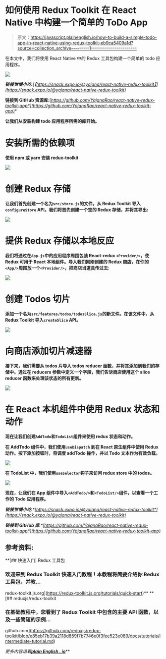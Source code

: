 # 如何使用 Redux Toolkit 在 React Native 中构建一个简单的 ToDo App

> 原文：<https://javascript.plainenglish.io/how-to-build-a-simple-todo-app-in-react-native-using-redux-toolkit-eb9ca5409a1d?source=collection_archive---------1----------------------->

在本文中，我们将使用 React Native 中的 Redux 工具包构建一个简单的 todo 应用程序。

![](img/3ff1d4410f3bd8e23701658ddc3d3f99.png)

***链接世博小吃:****[【https://snack.expo.io/@yajana/react-native-redux-toolkit】](https://snack.expo.io/@yajana/react-native-redux-toolkit)*

****链接到 GitHub 资源库:****[*https://github.com/YajanaRao/react-native-redux-toolkit-app*](https://github.com/YajanaRao/react-native-redux-toolkit-app)**

**让我们从安装构建 todo 应用程序所需的库开始。**

# **安装所需的依赖项**

**使用 npm 或 yarn 安装 redux-toolkit**

**![](img/89c15504c6e40fa7b509a223b7bcf2d7.png)**

# **创建 Redux 存储**

**让我们首先创建一个名为`src/store.js`的文件。从 Redux Toolkit 导入`configureStore` API。我们将首先创建一个空的 Redux 存储，并将其导出:**

**![](img/772ce0a156185e0a668deb2dd349ca04.png)**

# **提供 Redux 存储以本地反应**

**我们将通过在`App.js`中的应用程序周围包装 React-redux `<Provider/>`，使 Redux 可用于 React 本地组件。导入我们刚刚创建的 Redux 商店，在你的`<App/>`周围放一个`<Provider/>`，把商店当道具传过去:**

**![](img/b825358845112d72c50b6d3f0534729e.png)**

# ****创建 Todos 切片****

**添加一个名为`src/features/todos/todosSlice.js`的新文件。在该文件中，从 Redux Toolkit 导入`createSlice` API。**

**![](img/4267f3fb295bee1d728bc8a201822c3e.png)**

# ****向商店添加切片减速器****

**接下来，我们需要从 todos 片导入 todos reducer 函数，并将其添加到我们的存储中。通过在 reducers 参数中定义一个字段，我们告诉商店使用这个 slice reducer 函数来处理该状态的所有更新。**

**![](img/f9b6db046473fdbb75ded48f78c35dd3.png)**

# **在 React 本机组件中使用 Redux 状态和动作**

**现在让我们创建`AddTodo`和`TodoList`组件来使用 redux 状态和动作。**

**在 AddTodo 组件中，我们使用`useDispatch` 到在 React 原生组件中使用 Redux 动作。按下添加按钮时，将调度 addTodo 操作，并以 Todo 文本作为有效负载。**

**![](img/165afc723a25f435688a6b4ef308a381.png)**

**在 TodoList 中，我们使用`useSelector`钩子来访问 redux store 中的 todos。**

**![](img/b46378708a5b12da3b5b2cf749a0b8e5.png)**

**现在，让我们在 App 组件中导入`<AddTodo/>`和`<TodoList/>`组件，以查看一个工作的 Todo 应用程序。**

*****链接世博小吃****:*[*https://snack.expo.io/@yajana/react-native-redux-toolkit*](https://snack.expo.io/@yajana/react-native-redux-toolkit)**

*****链接到 GitHub 库****:*[*https://github.com/YajanaRao/react-native-redux-toolkit-app*](https://github.com/YajanaRao/react-native-redux-toolkit-app)**

## **参考资料:**

 **[## 快速入门| Redux 工具包

### 欢迎来到 Redux Toolkit 快速入门教程！本教程将简要介绍你 Redux 工具包，并教…

redux-toolkit.js.org](https://redux-toolkit.js.org/tutorials/quick-start)** **[](https://github.com/reduxjs/redux-toolkit/blob/e85eb17b39a2118d859f7b7746e0f3fee523e089/docs/tutorials/intermediate-tutorial.md) [## reduxjs/redux-toolkit

### 在基础教程中，您看到了 Redux Toolkit 中包含的主要 API 函数，以及一些简短的示例…

github.com](https://github.com/reduxjs/redux-toolkit/blob/e85eb17b39a2118d859f7b7746e0f3fee523e089/docs/tutorials/intermediate-tutorial.md) 

*更多内容请看*[***plain English . io***](http://plainenglish.io/)**